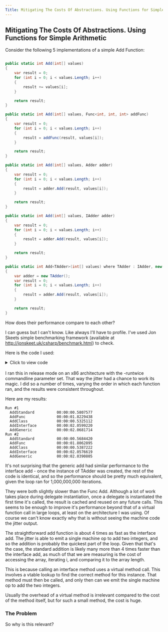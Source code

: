 ```yaml
---
Title: Mitigating The Costs Of Abstractions. Using Functions for Simple Arithmetic
---
```


## Mitigating The Costs Of Abstractions. Using Functions for Simple Arithmetic

Consider the following 5 implementations of a simple Add Function:

``` csharp

public static int Add(int[] values)
{
	var result = 0;
	for (int i = 0; i < values.Length; i++)
	{
		result += values[i];
	}

	return result;
}

public static int Add(int[] values, Func<int, int, int> addFunc)
{
	var result = 0;
	for (int i = 0; i < values.Length; i++)
	{
		result = addFunc(result, values[i]);
	}

	return result;
}

public static int Add(int[] values, Adder adder)
{
	var result = 0;
	for (int i = 0; i < values.Length; i++)
	{
		result = adder.Add(result, values[i]);
	}

	return result;
}

public static int Add(int[] values, IAdder adder)
{
	var result = 0;
	for (int i = 0; i < values.Length; i++)
	{
		result = adder.Add(result, values[i]);
	}

	return result;
}

public static int Add<TAdder>(int[] values) where TAdder : IAdder, new()
{
	var adder = new TAdder();
	var result = 0;
	for (int i = 0; i < values.Length; i++)
	{
		result = adder.Add(result, values[i]);
	}

	return result;
}

```

How does their performance compare to each other?

I can guess but I can't know. Like always I'll have to profile. I've used Jon Skeets simple benchmarking framework (available at http://jonskeet.uk/csharp/benchmark.html) to check. 

Here is the code I used:

<details>
  <summary>Click to view code</summary>
	
``` csharp

using System;
using System.Collections.Generic;
using System.Text;

namespace performanceTests
{
	class function_tests
	{
		private static int[] _values = new int[1000000000];
		private static Func<int, int, int> _addFunc;
		private static IAdder _iadder;
		private static Adder _adder;

		private static int _result;

		public static void Init(string[] args)
		{
			for (int i = 0; i < _values.Length; i++)
			{
				_values[i] = i;
			}

			_addFunc = (a, b) => a + b;
			_iadder = _adder = new Adder();
		}

		public static void Check()
		{
			Console.WriteLine(_result);
		}

		[Benchmark]
		public static void AddStandard()
		{
			_result = Add(_values);
		}

		[Benchmark]
		public static void AddFunc()
		{
			_result = Add(_values, _addFunc);
		}

		[Benchmark]
		public static void AddClass()
		{
			_result = Add(_values, _adder);
		}

		[Benchmark]
		public static void AddInterface()
		{
			_result = Add(_values, _iadder);
		}

		[Benchmark]
		public static void AddGeneric()
		{
			_result = Add<Adder>(_values);
		}

		public static int Add(int[] values)
		{
			var result = 0;
			for (int i = 0; i < values.Length; i++)
			{
				result += values[i];
			}

			return result;
		}

		public static int Add(int[] values, Func<int, int, int> addFunc)
		{
			var result = 0;
			for (int i = 0; i < values.Length; i++)
			{
				result = addFunc(result, values[i]);
			}

			return result;
		}

		public static int Add(int[] values, Adder adder)
		{
			var result = 0;
			for (int i = 0; i < values.Length; i++)
			{
				result = adder.Add(result, values[i]);
			}

			return result;
		}

		public static int Add(int[] values, IAdder adder)
		{
			var result = 0;
			for (int i = 0; i < values.Length; i++)
			{
				result = adder.Add(result, values[i]);
			}

			return result;
		}

		public static int Add<TAdder>(int[] values) where TAdder : IAdder, new()
		{
			var adder = new TAdder();
			var result = 0;
			for (int i = 0; i < values.Length; i++)
			{
				result = adder.Add(result, values[i]);
			}

			return result;
		}
	}

	internal interface IAdder
	{
		int Add(int a, int b);
	}

	class Adder : IAdder
	{
		public int Add(int a, int b) => a + b;
	}
}

```
</details>
<br/>
I ran this in release mode on an x86 architecture with the -runtwice commandline parameter set. That way the jitter had a chance to work its magic. I did so a number of times, varying the order in which each function ran, and the results were consistent throughout.

Here are my results:


```
Run #1
  AddStandard          00:00:00.5807577
  AddFunc              00:00:01.8229438
  AddClass             00:00:00.5325112
  AddInterface         00:00:02.0599220
  AddGeneric           00:00:02.0681714
Run #2
  AddStandard          00:00:00.5684420
  AddFunc              00:00:01.8062895
  AddClass             00:00:00.5387222
  AddInterface         00:00:02.0576619
  AddGeneric           00:00:02.0390805
```
It's not surprising that the generic add had similar performance to the interface add - once the instance of TAdder was created, the rest of the code is identical, and so the performance should be pretty much equivalent, given the loop ran for 1,000,000,000 iterations.

They were both slightly slower than the Func Add. Although a lot of work takes place during delegate instantiation, once a delegate is instantiated the first time it's called, the result is cached and reused on any future calls. This seems to be enough to improve it's performance beyond that of a virtual function call in large loops, at least on the architecture I was using. Of course we can't know exactly why that is without seeing the machine code the jitter output.

The straightforward add function is about 4 times as fast as the interface add. The jitter is able to emit a single machine op to add two integers, and so the addition is probably the quickest part of the loop. Given that that's the case, the standard addition is likely many more than 4 times faster than the interface add, as much of that we are measuring is the cost of accessing the array, iterating i, and comparing it to the array length.

This is because calling an interface method uses a virtual method call. This involves a vtable lookup to find the correct method for this instance. That method must then be called, and only then can we emit the single machine op to add the two integers.

Usually the overhead of a virtual method is irrelevant compared to the cost of the method itself, but for such a small method, the cost is huge.

### The Problem

So why is this relevant?


